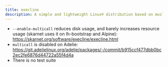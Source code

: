 ```yaml
---
title: execline
description: A simple and lightweight Linux® distribution based on musl libc and toybox
---
```


- `--enable-multicall` reduces disk usage, and barely increases resource usage (skarnet uses it on lh-bootstrap and Alpine): https://skarnet.org/software/execline/execline.html
- `multicall` is disabled on Adelie: https://git.adelielinux.org/adelie/packages/-/commit/b915ccf477dbb0bc2ec2fe6876d44722a55f4d4a
- There is no test suite

